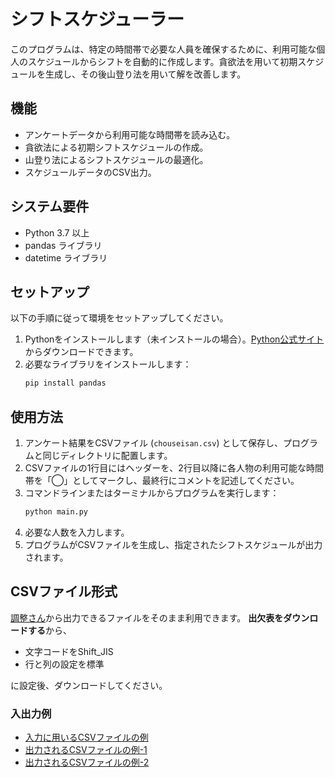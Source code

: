 # シフトスケジューラー

このプログラムは、特定の時間帯で必要な人員を確保するために、利用可能な個人のスケジュールからシフトを自動的に作成します。貪欲法を用いて初期スケジュールを生成し、その後山登り法を用いて解を改善します。

## 機能

- アンケートデータから利用可能な時間帯を読み込む。
- 貪欲法による初期シフトスケジュールの作成。
- 山登り法によるシフトスケジュールの最適化。
- スケジュールデータのCSV出力。

## システム要件

- Python 3.7 以上
- pandas ライブラリ
- datetime ライブラリ

## セットアップ

以下の手順に従って環境をセットアップしてください。

1. Pythonをインストールします（未インストールの場合）。[Python公式サイト](https://www.python.org/downloads/)からダウンロードできます。
2. 必要なライブラリをインストールします：
    ```bash
    pip install pandas
    ```

## 使用方法

1. アンケート結果をCSVファイル (`chouseisan.csv`) として保存し、プログラムと同じディレクトリに配置します。
2. CSVファイルの1行目にはヘッダーを、2行目以降に各人物の利用可能な時間帯を「◯」としてマークし、最終行にコメントを記述してください。
3. コマンドラインまたはターミナルからプログラムを実行します：
    ```bash
    python main.py
    ```
4. 必要な人数を入力します。
5. プログラムがCSVファイルを生成し、指定されたシフトスケジュールが出力されます。

## CSVファイル形式

[調整さん](https://chouseisan.com/)から出力できるファイルをそのまま利用できます。
**出欠表をダウンロードする**から、
- 文字コードをShift_JIS
- 行と列の設定を標準
  
に設定後、ダウンロードしてください。

### 入出力例
- [入力に用いるCSVファイルの例](https://github.com/Ang107/ShiftScheduler/blob/main/chouseisan.csv)
- [出力されるCSVファイルの例-1](https://github.com/Ang107/ShiftScheduler/blob/main/20240509-230626_persons_shift.csv)
- [出力されるCSVファイルの例-2](https://github.com/Ang107/ShiftScheduler/blob/main/20240509-230626_timeframes_shift.csv)

